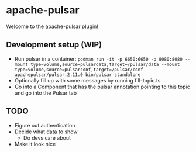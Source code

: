 # apache-pulsar

Welcome to the apache-pulsar plugin!

## Development setup (WIP)
- Run pulsar in a container:
`podman run -it -p 6650:6650 -p 8080:8080 --mount type=volume,source=pulsardata,target=/pulsar/data --mount type=volume,source=pulsarconf,target=/pulsar/conf apachepulsar/pulsar:2.11.0 bin/pulsar standalone`
- Optionally fill up with some messages by running fill-topic.ts
- Go into a Component that has the pulsar annotation pointing to this topic and go into the Pulsar tab

## TODO
- Figure out authentication
- Decide what data to show
    - Do devs care about 
- Make it look nice

